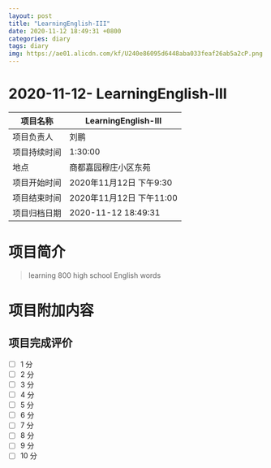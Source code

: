 ```yaml
---
layout: post
title: "LearningEnglish-III"
date: 2020-11-12 18:49:31 +0800
categories: diary
tags: diary
img: https://ae01.alicdn.com/kf/U240e86095d6448aba033feaf26ab5a2cP.png
---
```


#  2020-11-12- LearningEnglish-III


| 项目名称     |    LearningEnglish-III      |
| ------------ | ----------------------- |
| 项目负责人   | 刘鹏                    |
| 项目持续时间 | 1:30:00                 |
| 地点         | 商都嘉园穆庄小区东苑    |
| 项目开始时间 | 2020年11月12日 下午9:30 |
| 项目结束时间 | 2020年11月12日 下午11:00 |
| 项目归档日期 | 2020-11-12 18:49:31  |

# 项目简介
> learning 800 high school English words  


# 项目附加内容





## 项目完成评价

- [ ]  1 分
- [ ]  2 分
- [ ]  3 分
- [ ]  4 分
- [ ]  5 分
- [ ]  6 分
- [ ]  7 分
- [ ]  8 分
- [ ]  9 分
- [ ]  10 分